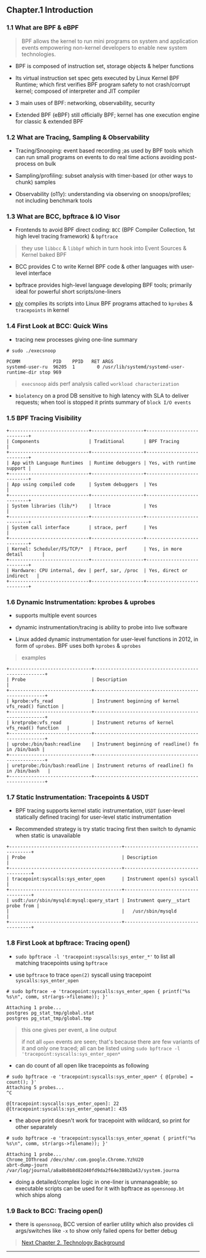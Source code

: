 
## Chapter.1 Introduction

### 1.1 What are BPF & eBPF

> BPF allows the kernel to run mini programs on system and application events empowering non-kernel developers to enable new system technologies.

* BPF is composed of instruction set, storage objects & helper functions

* Its virtual instruction set spec gets executed by Linux Kernel BPF Runtime; which first verifies BPF program safety to not crash/corrupt kernel; composed of interpreter and JIT compiler

* 3 main uses of BPF: networking, observability, security

* Extended BPF (eBPF) still officially BPF; kernel has one execution engine for classic & extended BPF


### 1.2 What are Tracing, Sampling & Observability

* Tracing/Snooping: event based recording ;as used by BPF tools which can run small programs on events to do real time actions avoiding post-process on bulk

* Sampling/profiling: subset analysis with timer-based (or other ways to chunk) samples

* Observability (o11y): understanding via observing on snoops/profiles; not including benchmark tools


### 1.3 What are BCC, bpftrace & IO Visor

* Frontends to avoid BPF direct coding: `BCC` (BPF Compiler Collection, 1st high level tracing framework) & `bpftrace`

> they use `libbcc` & `libbpf` which in turn hook into Event Sources & Kernel baked BPF

* BCC provides C to write Kernel BPF code & other languages with user-level interface

* bpftrace provides high-level language developing BPF tools; primarily ideal for powerful short scripts/one-liners

* [ply](https://wkz.github.io/ply/) compiles its scripts into Linux BPF programs attached to `kprobes` & `tracepoints` in kernel


### 1.4 First Look at BCC: Quick Wins

* tracing new processes giving one-line summary

```
# sudo ./execsnoop

PCOMM            PID    PPID   RET ARGS
systemd-user-ru  96205  1        0 /usr/lib/systemd/systemd-user-runtime-dir stop 969
```

> `execsnoop` aids perf analysis called `workload characterization`

* `biolatency` on a prod DB sensitive to high latency with SLA to deliver requests; when tool is stopped it prints summary of `block I/O events`


### 1.5 BPF Tracing Visibility

```
+-----------------------------+-------------------+---------------------------+
| Components                  | Traditional       | BPF Tracing               |
+-----------------------------+-------------------+---------------------------+
| App with Language Runtimes  | Runtime debuggers | Yes, with runtime support |
+-----------------------------+-------------------+---------------------------+
| App using compiled code     | System debuggers  | Yes                       |
+-----------------------------+-------------------+---------------------------+
| System libraries (lib/*)    | ltrace            | Yes                       |
+-----------------------------+-------------------+---------------------------+
| System call interface       | strace, perf      | Yes                       |
+-----------------------------+-------------------+---------------------------+
| Kernel: Scheduler/FS/TCP/*  | Ftrace, perf      | Yes, in more detail       |
+-----------------------------+-------------------+---------------------------+
| Hardware: CPU internal, dev | perf, sar, /proc  | Yes, direct or indirect   |
+-----------------------------+-------------------+---------------------------+
```


### 1.6 Dynamic Instrumentation: kprobes & uprobes

* supports multiple event sources

* dynamic instrumentation/tracing is ability to probe into live software

* Linux added dynamic instrumentation for user-level functions in 2012, in form of `uprobes`. BPF uses both `kprobes` & `uprobes`

> examples

```
+------------------------------+----------------------------------------------------+
| Probe                        | Description                                        |
+------------------------------+----------------------------------------------------+
| kprobe:vfs_read              | Instrument beginning of kernel vfs_read() function |
+------------------------------+----------------------------------------------------+
| kretprobe:vfs_read           | Instrument returns of kernel vfs_read() function   |
+------------------------------+----------------------------------------------------+
| uprobe:/bin/bash:readline    | Instrument beginning of readline() fn in /bin/bash |
+------------------------------+----------------------------------------------------+
| uretprobe:/bin/bash:readline | Instrument returns of readline() fn in /bin/bash   |
+------------------------------+----------------------------------------------------+
```


### 1.7 Static Instrumentation: Tracepoints & USDT

* BPF tracing supports kernel static instrumentation, `USDT` (user-level statically defined tracing) for user-level static instrumentation

* Recommended strategy is try static tracing first then switch to dynamic when static is unavailable

```
+-----------------------------------------+------------------------------------+
| Probe                                   | Description                        |
+-----------------------------------------+------------------------------------+
| tracepoint:syscalls:sys_enter_open      | Instrument open(s) syscall         |
+-----------------------------------------+------------------------------------+
| usdt:/usr/sbin/mysqld:mysql:query_start | Instrument query__start probe from |
|                                         |   /usr/sbin/mysqld                 |
+-----------------------------------------+------------------------------------+
```


### 1.8 First Look at bpftrace: Tracing open()

* `sudo bpftrace -l 'tracepoint:syscalls:sys_enter_*'` to list all matching tracepoints using `bpftrace`

* use `bpftrace` to trace `open(2)` syscall using tracepoint `syscalls:sys_enter_open`

```
# sudo bpftrace -e 'tracepoint:syscalls:sys_enter_open { printf("%s %s\n", comm, str(args->filename)); }'

Attaching 1 probe...
postgres pg_stat_tmp/global.stat
postgres pg_stat_tmp/global.tmp
```

> this one gives per event, a line output
>
> if not all `open` events are seen; that's because there are few variants of it and only one traced; all can be listed using `sudo bpftrace -l 'tracepoint:syscalls:sys_enter_open*`

* can do count of all open like tracepoints as following

```
# sudo bpftrace -e 'tracepoint:syscalls:sys_enter_open* { @[probe] = count(); }'
Attaching 5 probes...
^C

@[tracepoint:syscalls:sys_enter_open]: 22
@[tracepoint:syscalls:sys_enter_openat]: 435
```

* the above print doesn't work for tracepoint with wildcard, so print for other separately

```
# sudo bpftrace -e 'tracepoint:syscalls:sys_enter_openat { printf("%s %s\n", comm, str(args->filename)); }'

Attaching 1 probe...
Chrome_IOThread /dev/shm/.com.google.Chrome.YzhU20
abrt-dump-journ /var/log/journal/a8a8b8b8d82d40fd9da2f64e388b2a63/system.journa
```

* doing a detailed/complex logic in one-liner is unmanageable; so executable scripts can be used for it with bpftrace as `opensnoop.bt` which ships along


### 1.9 Back to BCC: Tracing open()

* there is `opensnoop`, BCC version of earlier utility which also provides cli args/switches like `-x` to show only failed opens for better debug



> [Next Chapter 2. Technology Background](./chapter-02.md)

---
